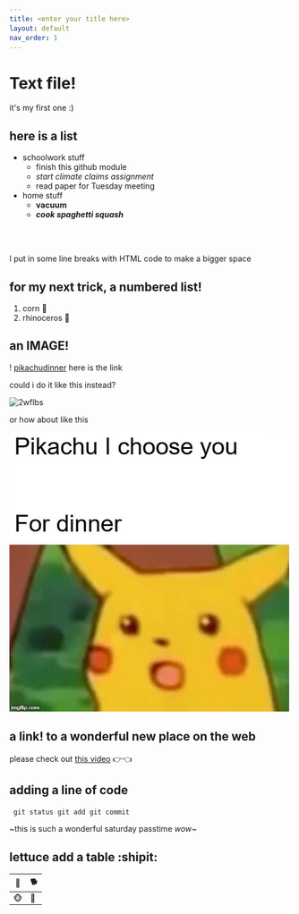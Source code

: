 ```yaml
---
title: <enter your title here>
layout: default
nav_order: 1
---
```

  
  # Text file!  
  it's my first one :)
  
  ## here is a list
  - schoolwork stuff
    - finish this github module
    - *start climate claims assignment*
    - read paper for Tuesday meeting
  - home stuff
    - **vacuum**
    - ***cook spaghetti squash***
  
  <br>
  <br>
  
  I put in some line breaks with HTML code to make a bigger space

  ## for my next trick, a numbered list!
  1. corn 🌽
  2. rhinoceros 🦏
  
  ## an IMAGE!
  ! [pikachudinner](https://i.imgflip.com/2wflbs.jpg) here is the link

  could i do it like this instead?
  
![2wflbs](https://user-images.githubusercontent.com/116389960/197358932-b0e4c3c7-1de5-4d0b-a359-c96c01d27367.jpg)
  
  or how about like this
  
  ![2wflbs](/docs/2wflbs.jpg)

  ## a link! to a wonderful new place on the web
  please check out [this video](https://www.youtube.com/watch?v=4Y4dntIBiPI) 👉👈
  
  ## adding a line of code
  
 ` git status
  git add
  git commit`
  
  ~this is such a wonderful saturday passtime *wow*~
  
  ## lettuce add a table :shipit:
  
 |    🐶    | 🐕       | 
 |-----------|----------|
 | 🐵       | 🐒       | 
 
  
  
  
  
